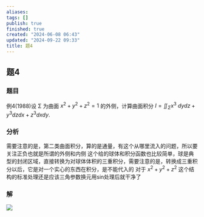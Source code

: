 ```yaml
---
aliases: 
tags: []
publish: true
finished: true
created: "2024-06-08 06:43"
updated: "2024-09-22 09:33"
title: 题4
---
```

## 题4
### 题目
例4(1988)设 Σ 为曲面 $x^2+y^2+z^2=1$ 的外侧，计算曲面积分 $I=\iint_{\Sigma}x^{3}\:dydz+y^{3}dzdx+z^{3}dxdy.$
### 分析 
需要注意的是，第二类曲面积分，算的是通量，有这个从哪里流入的问题，所以要关注正负也就是所谓的外侧和内侧
这个给的球体和积分函数也比较简单，球是典型的封闭区域，直接转换为对球体体积的三重积分，需要注意的是，转换成三重积分以后，它是对一个实心的东西在积分，是不能代入的
对于 $x^{2}+y^{2}+z^{2}$ 这个结构的标准处理还是应该三角参数换元用sin处理后就干净了 
### 解
![](https://img.hwenyi.tech/202406072108433.webp)

